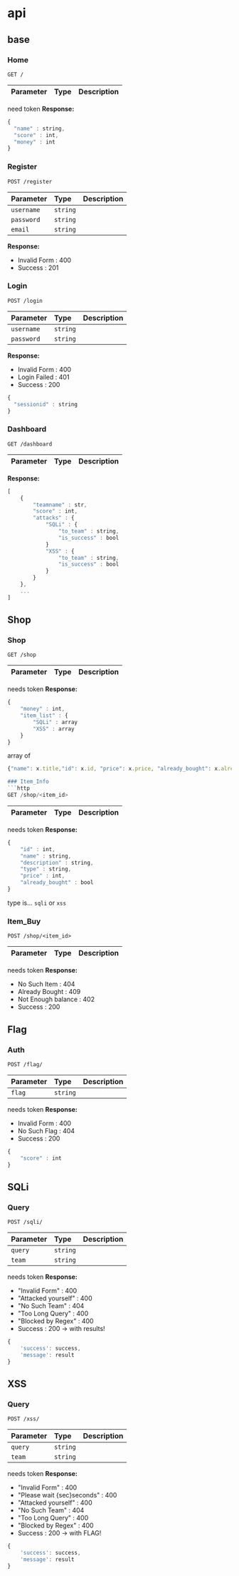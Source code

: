 # api

## base
### Home
```http
GET /
```
| Parameter | Type | Description |
| :--- | :--- | :--- |

need token
**Response:** 
```javascript
{
  "name" : string,
  "score" : int,
  "money" : int
}
```

### Register
```http
POST /register
```
| Parameter | Type | Description |
| :--- | :--- | :--- |
| `username` | `string` |  |
| `password` | `string` |  |
| `email` | `string` |  |

**Response:** 
- Invalid Form : 400
- Success : 201

### Login
```http
POST /login
```
| Parameter | Type | Description |
| :--- | :--- | :--- |
| `username` | `string` |  |
| `password` | `string` |  |

**Response:** 
- Invalid Form : 400
- Login Failed : 401
- Success : 200
```javascript
{
  "sessionid" : string
}
```


### Dashboard
```http
GET /dashboard
```
| Parameter | Type | Description |
| :--- | :--- | :--- |

**Response:** 
```javascript
[
    {
        "teamname" : str,
        "score" : int,
        "attacks" : {
            "SQLi" : {
                "to_team" : string,
                "is_success" : bool
            }
            "XSS" : {
                "to_team" : string,
                "is_success" : bool
            }
        }
    },
    ...
]
```


## Shop
### Shop
```http
GET /shop
```
| Parameter | Type | Description |
| :--- | :--- | :--- |

needs token
**Response:** 
```javascript
{
    "money" : int,
    "item_list" : {
        "SQLi" : array
        "XSS" : array
    }
}
```
array of 
```javascript
{"name": x.title,"id": x.id, "price": x.price, "already_bought": x.already_bought}```

### Item_Info
```http
GET /shop/<item_id>
```
| Parameter | Type | Description |
| :--- | :--- | :--- |

needs token
**Response:** 
```javascript
{
    "id" : int,
    "name" : string,
    "description" : string,
    "type" : string,
    "price" : int,
    "already_bought" : bool
}
```
type is... `sqli` or `xss`

### Item_Buy
```http
POST /shop/<item_id>
```
| Parameter | Type | Description |
| :--- | :--- | :--- |

needs token
**Response:** 
- No Such Item : 404
- Already Bought : 409
- Not Enough balance : 402
- Success : 200


## Flag
### Auth
```http
POST /flag/
```
| Parameter | Type | Description |
| :--- | :--- | :--- |
| `flag` | `string` |  |

needs token
**Response:** 
- Invalid Form : 400
- No Such Flag : 404
- Success : 200
```javascript
{
    "score" : int
}
```


## SQLi
### Query
```http
POST /sqli/
```
| Parameter | Type | Description |
| :--- | :--- | :--- |
| `query` | `string` |  |
| `team` | `string` |  |

needs token
**Response:** 
- "Invalid Form" : 400
- "Attacked yourself" : 400
- "No Such Team" : 404
- "Too Long Query" : 400
- "Blocked by Regex" : 400
- Success : 200 -> with results!
```javascript
{
    'success': success,
    'message': result
}
```

## XSS
### Query
```http
POST /xss/
```
| Parameter | Type | Description |
| :--- | :--- | :--- |
| `query` | `string` |  |
| `team` | `string` |  |

needs token
**Response:** 
- "Invalid Form" : 400
- "Please wait {sec}seconds" : 400
- "Attacked yourself" : 400
- "No Such Team" : 404
- "Too Long Query" : 400
- "Blocked by Regex" : 400
- Success : 200 -> with FLAG!
```javascript
{
    'success': success,
    'message': result
}
```

